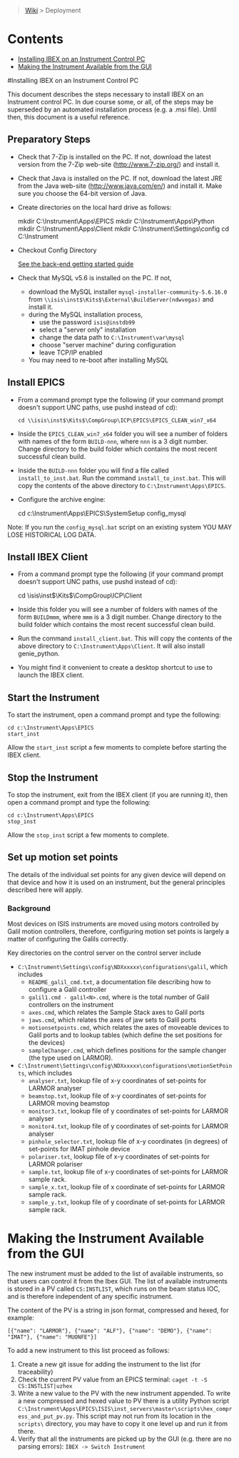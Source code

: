 > [Wiki](Home) > Deployment

# Contents
- [Installing IBEX on an Instrument Control PC](#Installing-IBEX-on-an-Instrument-Control-PC)
- [Making the Instrument Available from the GUI](#Making-the-Instrument-Available-from-the-GUI)

#Installing IBEX on an Instrument Control PC

This document describes the steps necessary to install IBEX on an Instrument control PC.  In due course some, or all, of the steps may be superseded by an automated installation process (e.g. a .msi file).  Until then, this document is a useful reference.

## Preparatory Steps

- Check that 7-Zip is installed on the PC.  If not, download the latest version from the 7-Zip web-site (http://www.7-zip.org/) and install it.
- Check that Java is installed on the PC.  If not, download the latest JRE from the Java web-site (http://www.java.com/en/) and install it.  Make sure you choose the 64-bit version of Java.
- Create directories on the local hard drive as follows:

    mkdir C:\Instrument\Apps\EPICS
    mkdir C:\Instrument\Apps\Python
    mkdir C:\Instrument\Apps\Client
    mkdir C:\Instrument\Settings\config
    cd C:\Instrument

- Checkout Config Directory

    [See the back-end getting started guide](First-time-installing-and-building-(Windows)#setting-up-a-configurations-directory)

- Check that MySQL v5.6 is installed on the PC.  If not,
    - download the MySQL installer `mysql-installer-community-5.6.16.0` from `\\isis\inst$\Kits$\External\BuildServer(ndwvegas)` and install it.
    - during the MySQL installation process,
        - use the password `isis@instdb99`
        - select a "server only" installation
        - change the data path to `C:\Instrument\var\mysql`
        - choose "server machine" during configuration
        - leave TCP/IP enabled
    - You may need to re-boot after installing MySQL

## Install EPICS

- From a command prompt type the following (if your command prompt doesn't support UNC paths, use pushd instead of cd):

    `cd \\isis\inst$\Kits$\CompGroup\ICP\EPICS\EPICS_CLEAN_win7_x64`

- Inside the `EPICS_CLEAN_win7_x64` folder you will see a number of folders with names of the form `BUILD-nnn`, where `nnn` is a 3 digit number.  Change directory to the build folder which contains the most recent successful clean build.  

- Inside the `BUILD-nnn` folder you will find a file called `install_to_inst.bat`.  Run the command `install_to_inst.bat`.  This will copy the contents of the above directory to `C:\Instrument\Apps\EPICS`.

- Configure the archive engine:

    cd c:\Instrument\Apps\EPICS\SystemSetup
    config_mysql

Note: If you run the `config_mysql.bat` script on an existing system YOU MAY LOSE HISTORICAL LOG DATA.


## Install IBEX Client

- From a command prompt type the following (if your command prompt doesn't support UNC paths, use pushd instead of cd):

    cd \\isis\inst$\Kits$\CompGroup\ICP\Client

- Inside this folder you will see a number of folders with names of the form `BUILDmmm`, where `mmm` is a 3 digit number.  Change directory to the build folder which contains the most recent successful clean build.  

- Run the command `install_client.bat`.  This will copy the contents of the above directory to `C:\Instrument\Apps\Client`.  It will also install genie_python.

- You might find it convenient to create a desktop shortcut to use to launch the IBEX client.


## Start the Instrument

To start the instrument, open a command prompt and type the following:

    cd c:\Instrument\Apps\EPICS
    start_inst
    
Allow the `start_inst` script a few moments to complete before starting the IBEX client.


## Stop the Instrument

To stop the instrument, exit from the IBEX client (if you are running it), then open a command prompt and type the following:

    cd c:\Instrument\Apps\EPICS
    stop_inst
    
Allow the `stop_inst` script a few moments to complete.

## Set up motion set points 

The details of the individual set points for any given device will depend on that device and how it is used on an instrument, but the general principles described here will apply.

### Background
Most devices on ISIS instruments are moved using motors controlled by Galil motion controllers, therefore, configuring motion set points is largely a matter of configuring the Galils correctly.

Key directories on the control server on the control server include

* ``C:\Instrument\Settings\config\NDXxxxxx\configurations\galil``, which includes 
    * ``README_galil_cmd.txt``, a documentation file describing how to configure a Galil controller
    * ``galil1.cmd - galil<N>.cmd``, where <N> is the total number of Galil controllers on the instrument
    * ``axes.cmd``, which relates the Sample Stack axes to Galil ports
    * ``jaws.cmd``, which relates the axes of jaw sets to Galil ports
    * ``motionsetpoints.cmd``, which relates the axes of moveable devices to Galil ports and to lookup tables (which define the set positions for the devices)
    * ``sampleChanger.cmd``, which defines positions for the sample changer (the type used on LARMOR).
* ``C:\Instrument\Settings\config\NDXxxxxx\configurations\motionSetPoints``, which includes 
    * ``analyser.txt``, lookup file of x-y coordinates of set-points for LARMOR analyser
    * ``beamstop.txt``, lookup file of x-y coordinates of set-points for LARMOR moving beamstop
    * ``monitor3.txt``, lookup file of y coordinates of set-points for LARMOR analyser
    * ``monitor4.txt``, lookup file of y coordinates of set-points for LARMOR analyser
    * ``pinhole_selector.txt``, lookup file of x-y coordinates (in degrees) of set-points for IMAT pinhole device
    * ``polariser.txt``, lookup file of x-y coordinates of set-points for LARMOR polariser
    * ``sample.txt``, lookup file of x-y coordinates of set-points for LARMOR sample rack.
    * ``sample_x.txt``, lookup file of x coordinate of set-points for LARMOR sample rack.
    * ``sample_y.txt``, lookup file of y coordinate of set-points for LARMOR sample rack.
	
	
# Making the Instrument Available from the GUI

The new instrument must be added to the list of available instruments, so that users can control it from the Ibex GUI. The list of available instruments is stored in a PV called `CS:INSTLIST`, which runs on the beam status IOC, and is therefore independent of any specific instrument.

The content of the PV is a string in json format, compressed and hexed, for example:

    [{"name": "LARMOR"}, {"name": "ALF"}, {"name": "DEMO"}, {"name": "IMAT"}, {"name": "MUONFE"}]
	
To add a new instrument to this list proceed as follows:

1. Create a new git issue for adding the instrument to the list (for traceability)
1. Check the current PV value from an EPICS terminal: `caget -t -S CS:INSTLIST|uzhex`
1. Write a new value to the PV with the new instrument appended. To write a new compressed and hexed value to PV there is a utility Python script `C:\Instrument\Apps\EPICS\ISIS\inst_servers\master\scripts\hex_compress_and_put_pv.py`. This script may not run from its location in the `scripts\` directory, you may have to copy it one level up and run it from there.
1. Verify that all the instruments are picked up by the GUI (e.g. there are no parsing errors): `IBEX -> Switch Instrument`
